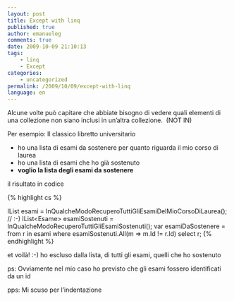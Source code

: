 ```yaml
---
layout: post
title: Except with linq
published: true
author: emanueleg
comments: true
date: 2009-10-09 21:10:13
tags:
    - linq
    - Except
categories:
    - uncategorized
permalink: /2009/10/09/except-with-linq
language: en
---
```


<p>Alcune volte può capitare che abbiate bisogno di vedere quali elementi di una collezione non siano inclusi in un’altra collezione.&#160; (NOT IN)</p>
<p>Per esempio: Il classico libretto universitario</p>
<ul>
  <li>ho una lista di esami da sostenere per quanto riguarda il mio corso di laurea </li>
  <li>ho una lista di esami che ho già sostenuto </li>
  <li><strong>voglio la lista degli esami da sostenere </strong>
  </li>
</ul>
<p>il risultato in codice </p>

{% highlight cs %}

IList<Esame> esami = InQualcheModoRecuperoTuttiGliEsamiDelMioCorsoDiLaurea(); // :-)
IList<Esame&gt; esamiSostenuti = InQualcheModoRecuperoTuttiGliEsamiSostenuti();
var esamiDaSostenere = from r in esami
                       where esamiSostenuti.All(m => m.Id != r.Id)
                       select r;
{% endhighlight %}

<p>et voilà! :-) ho escluso dalla lista, di tutti gli esami, quelli che ho sostenuto</p>
<p>ps: Ovviamente nel mio caso ho previsto che gli esami fossero identificati da un id </p>
<p>pps: Mi scuso per l’indentazione </p>